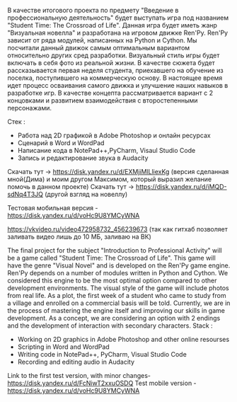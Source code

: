 В качестве итогового проекта по предмету "Введение в профессиональную деятельность" будет выступать игра под названием "Student Time: The Crossroad of Life". Данная игра будет иметь жанр "Визуальная новелла" и разработана на игровом движке Ren'Py. Ren'Py зависит от ряда модулей, написанных на Python и Cython. Мы посчитали данный движок самым оптимальным вариантом относительно других сред разработки. Визуальный стиль игры будет включать в себя фото из реальной жизни. В качестве сюжета будет рассказывается первая неделя студента, приехавшего на обучение из поселка, поступившего на коммерческую основу. В настоящее время идет процесс осваивания самого движка и улучшение наших навыков в разработке игр. В качестве концепта рассматривается вариант с 2 концовками и развитием взаимодействия с второстепенными персонажами.

Стек : 
- Работа над 2D графикой в Adobe Photoshop и онлайн ресурсах
- Сценарий в Word и WordPad
- Написание кода в NotePad++,PyCharm, Visaul Studio Code
- Запись и редактирование звука в Audacity

Скачать тут -> https://disk.yandex.ru/d/EXMjiMlLliexKg (версия сделанная мной(Дима) и моим другом Максимом, который выразил желание помочь в данном проекте)
Скачать тут -> https://disk.yandex.ru/d/iMQD-sdNq4T3JQ (другой взгляд на новеллу)

Тестовая мобильная версия - https://disk.yandex.ru/d/voHc9U8YMCyWNA

https://vkvideo.ru/video472958732_456239673
(так как гитхаб позволяет заливать видео лишь до 10 МБ, заливаю на ВК)

The final project for the subject "Introduction to Professional Activity" will be a game called "Student Time: The Crossroad of Life". This game will have the genre "Visual Novel" and is developed on the Ren'Py game engine. Ren'Py depends on a number of modules written in Python and Cython. We considered this engine to be the most optimal option compared to other development environments. The visual style of the game will include photos from real life. As a plot, the first week of a student who came to study from a village and enrolled on a commercial basis will be told. Currently, we are in the process of mastering the engine itself and improving our skills in game development. As a concept, we are considering an option with 2 endings and the development of interaction with secondary characters. Stack :

- Working on 2D graphics in Adobe Photoshop and other online resourses
- Scripting in Word and WordPad
- Writing code in NotePad++, PyCharm, Visual Studio Code
- Recording and editing audio in Audacity

Link to the first test version, with minor changes- https://disk.yandex.ru/d/FcNiwT2xxuOSDQ
Test mobile version - https://disk.yandex.ru/d/voHc9U8YMCyWNA
